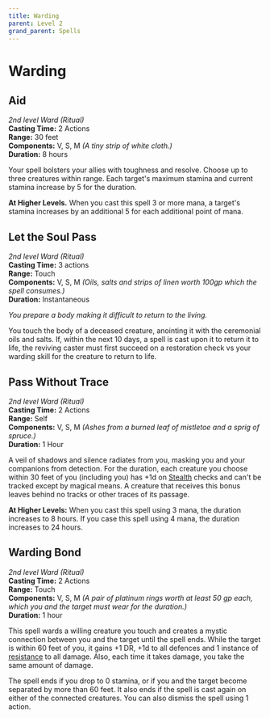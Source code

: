 ```yaml
---
title: Warding
parent: Level 2
grand_parent: Spells
---
```


# Warding

## Aid
*2nd level Ward (Ritual)*<br>
**Casting Time:** 2 Actions<br>
**Range:** 30 feet<br>
**Components:** V, S, M *(A tiny strip of white cloth.)*<br>
**Duration:** 8 hours

Your spell bolsters your allies with toughness and resolve. Choose up to three creatures within range. Each target's maximum stamina and current stamina increase by 5 for the duration.

**At Higher Levels.** When you cast this spell 3 or more mana, a target's stamina increases by an additional 5 for each additional point of mana.

## Let the Soul Pass
*2nd level Ward (Ritual)*<br>
**Casting Time:** 3 actions<br>
**Range:** Touch<br>
**Components:** V, S, M *(Oils, salts and strips of linen worth 100gp which the spell consumes.)*<br>
**Duration:** Instantaneous

*You prepare a body making it difficult to return to the living.*

You touch the body of a deceased creature, anointing it with the ceremonial oils and salts. If, within the next 10 days, a spell is cast upon it to return it to life, the reviving caster must first succeed on a restoration check vs your warding skill for the creature to return to life.

## Pass Without Trace
*2nd level Ward (Ritual)*<br>
**Casting Time:** 2 Actions<br>
**Range:** Self<br>
**Components:** V, S, M *(Ashes from a burned leaf of mistletoe and a sprig of spruce.)*<br>
**Duration:** 1 Hour

A veil of shadows and silence radiates from you, masking you and your companions from detection. For the duration, each creature you choose within 30 feet of you (including you) has +1d on [Stealth](https://stormchaserroleplaying.com/stormchaserRPG/Skills/Stealth/) checks and can't be tracked except by magical means. A creature that receives this bonus leaves behind no tracks or other traces of its passage.

**At Higher Levels:** When you cast this spell using 3 mana, the duration increases to 8 hours. If you case this spell using 4 mana, the duration increases to 24 hours.

## Warding Bond
*2nd level Ward (Ritual)*<br>
**Casting Time:** 2 Actions<br>
**Range:** Touch<br>
**Components:** V, S, M *(A pair of platinum rings worth at least 50 gp each, which you and the target must wear for the duration.)*<br>
**Duration:** 1 hour

This spell wards a willing creature you touch and creates a mystic connection between you and the target until the spell ends. While the target is within 60 feet of you, it gains +1 DR, +1d to all defences and 1 instance of [resistance](https://stormchaserroleplaying.com/stormchaserRPG/General/Damage/Resistance/#resistance-and-vulnerability) to all damage. Also, each time it takes damage, you take the same amount of damage.

The spell ends if you drop to 0 stamina, or if you and the target become separated by more than 60 feet. It also ends if the spell is cast again on either of the connected creatures. You can also dismiss the spell using 1 action.

